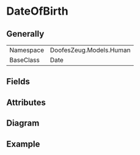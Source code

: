 # DateOfBirth

## Generally

|||
|-|-|
|Namespace|DoofesZeug.Models.Human|
|BaseClass|Date|

## Fields

## Attributes

## Diagram

## Example


